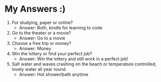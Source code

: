 # My Answers :)
1.  For studying, paper or online?
    - Answer: Both, kindle for learning to code
2. Go to the theater or a movie?
    - Answer: Go to a movie
3. Choose a free trip or money?
    - Answer: Money
4. Win the lottery or find your perfect job?
    - Answer: Win the lottery and still work in a perfect job!
5. Salt water and waves crashing on the beach or temperature controlled, lovely water all year round.
    - Answer: Hot shower/bath anytime
